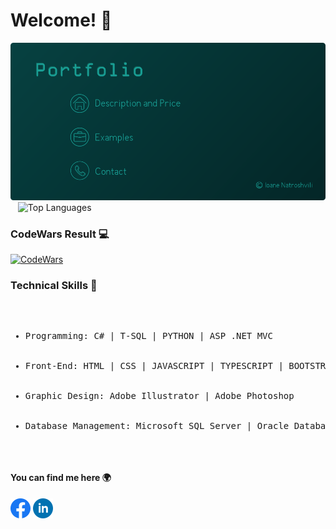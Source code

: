 # Welcome! 💖


<!--THIS PART IS COMENTED-->
<!--![Ioane's GitHub stats](https://github-readme-stats.vercel.app/api?username=ioane-stacks&show_icons=true)
![Top Languages](https://github-readme-stats.vercel.app/api/top-langs/?username=ioane-stacks&layout=compact)
<a href="https://ioane-stacks.github.io/MyPortfolio/">
  <img width="495" src="https://raw.githubusercontent.com/ioane-stacks/Ressources-For-Everything/8160f76aa825c5d8edcbe7894f80c7a363227abc/MyPortfolio/Portfolio.svg" />
</a>-->
<!--THIS PART IS COMENTED-->


[![IOANE](https://raw.githubusercontent.com/ioane-stacks/Ressources-For-Everything/122bc05fe08b214bec259c4235e7c378004f0d54/MyPortfolio/Portfolio.svg)](https://ioane-stacks.github.io/MyPortfolio/)  
![Top Languages](https://github-readme-stats.vercel.app/api/top-langs/?username=ioane-stacks&theme=tokyonight&hide_border=true&bg_color=DEG,064141,042627&title_color=189e94&card_width=340)

<b><h3>CodeWars Result 💻</h3></b>

[![CodeWars](https://www.codewars.com/users/ioane-stacks/badges/large)](https://www.codewars.com/users/ioane-stacks)


<b><h3>Technical Skills 🧠</h3></b>
<pre>
<ul>
  <li><kbd>Programming:</kbd> C# | T-SQL | PYTHON | ASP .NET MVC</li>
  <li><kbd>Front-End:</kbd> HTML | CSS | JAVASCRIPT | TYPESCRIPT | BOOTSTRAP | JQUERY | JSON | AJAX | REACTJS</li>
  <li><kbd>Graphic Design:</kbd> Adobe Illustrator | Adobe Photoshop </li>
  <li><kbd>Database Management:</kbd> Microsoft SQL Server | Oracle Database </li>
</ul>
</pre>

<h4>You can find me here 🌍</h4>
<a href="https://www.facebook.com/ioane0719/" ><img width="32" src="https://raw.githubusercontent.com/ioane-stacks/Ressources-For-Everything/c7b9669d63e9314e8fe4714464d4f2536786fd36/SocialIcons/Facebook.svg"></a>
<a href="https://www.linkedin.com/in/ioanenatr/" ><img width="32" src="https://raw.githubusercontent.com/ioane-stacks/Ressources-For-Everything/5bdfa59f6d296bad062500bf3d5447fb61ea3f18/SocialIcons/Linkedin.svg"></a>
